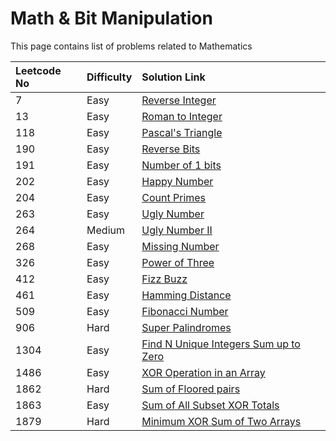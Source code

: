 # Math & Bit Manipulation

This page contains list of problems related to Mathematics

| Leetcode No | Difficulty | Solution Link |
| :--- | :--- | :--- |
| 7 | Easy | [Reverse Integer](../leetcode-easy/leetcode-7-reverse-integer.md) |
| 13 | Easy | [Roman to Integer](../leetcode-easy/leetcode-13-roman-to-integer.md) |
| 118 | Easy | [Pascal's Triangle](../leetcode-easy/leetcode-118-pascals-triangle.md) |
| 190 | Easy | [Reverse Bits](../leetcode-easy/leetcode-190-reverse-bits.md) |
| 191 | Easy | [Number of 1 bits](../leetcode-easy/leetcode-191-number-of-1-bits.md) |
| 202 | Easy | [Happy Number](../leetcode-easy/leetcode-202-happy-number.md) |
| 204 | Easy | [Count Primes](../leetcode-easy/leetcode-204-count-primes.md) |
| 263 | Easy | [Ugly Number](../leetcode-easy/leetcode-204-count-primes.md) |
| 264 | Medium | [Ugly Number II](../leetcode-medium/leetcode-264-ugly-number-ii.md) |
| 268 | Easy | [Missing Number](../leetcode-easy/leetcode-268-missing-number.md) |
| 326 | Easy | [Power of Three](../leetcode-easy/leetcode-326-power-of-three.md) |
| 412 | Easy | [Fizz Buzz](../leetcode-easy/leetcode-412-fizz-buzz.md) |
| 461 | Easy | [Hamming Distance](../leetcode-easy/leetcode-461-hamming-distance.md) |
| 509 | Easy | [Fibonacci Number](../leetcode-easy/leetcode-509-fibonacci-number.md) |
| 906 | Hard | [Super Palindromes](../leetcode-hard/leetcode-906-super-palindromes.md) |
| 1304 | Easy | [Find N Unique Integers Sum up to Zero](../leetcode-easy/leetcode-1304-find-n-unique-integers-sum-up-to-zero.md) |
| 1486 | Easy | [XOR Operation in an Array](../leetcode-easy/leetcode-1486-xor-operation-in-an-array.md) |
| 1862 | Hard | [Sum of Floored pairs](../leetcode-hard/leetcode-1862-sum-of-floored-pairs.md) |
| 1863 | Easy | [Sum of All Subset XOR Totals](../leetcode-easy/leetcode-1863-sum-of-all-subset-xor-totals.md) |
| 1879 | Hard | [Minimum XOR Sum of Two Arrays](../leetcode-hard/leetcode-1879-minimum-xor-sum-of-two-arrays.md) |





